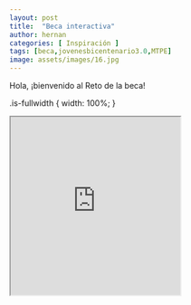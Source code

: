 ```yaml
---
layout: post
title:  "Beca interactiva"
author: hernan
categories: [ Inspiración ]
tags: [beca,jovenesbicentenario3.0,MTPE]
image: assets/images/16.jpg
---
```

Hola, ¡bienvenido al Reto de la beca!

.is-fullwidth {
    width: 100%;
}
  <iframe src="https://kanancho.github.io/beca/" class="is-fullwidth" height="315px"
    </iframe>

